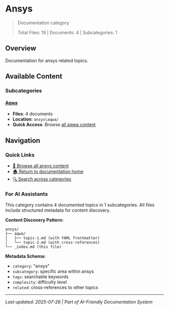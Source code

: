 # Ansys

> Documentation category
>
> Total Files: 19 | Documents: 4 | Subcategories: 1

## Overview

Documentation for ansys related topics.

## Available Content

### Subcategories

#### [Aqwa](aqwa/)
- **Files**: 4 documents
- **Location**: `ansys\aqwa/`
- **Quick Access**: Browse [all aqwa content](aqwa/)

## Navigation

### Quick Links
- [📁 Browse all ansys content](./)
- [🏠 Return to documentation home](../README.md)
- [🔍 Search across categories](../README.md#navigation-guide)

### For AI Assistants

This category contains 4 documented topics in 1 subcategories. All files include structured metadata for content discovery.

**Content Discovery Pattern:**
```
ansys/
├── aqwa/
│   ├── topic-1.md (with YAML frontmatter)
│   └── topic-2.md (with cross-references)
└── _index.md (this file)
```

**Metadata Schema:**
- `category`: "ansys"
- `subcategory`: specific area within ansys
- `tags`: searchable keywords
- `complexity`: difficulty level
- `related`: cross-references to other topics

---

*Last updated: 2025-07-26 | Part of AI-Friendly Documentation System*
